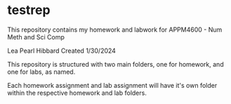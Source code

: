 # testrep
This repository contains my homework and labwork for APPM4600 - Num Meth and Sci Comp

Lea Pearl Hibbard
Created 1/30/2024

This repository is structured with two main folders, one for homework, and one for labs, as named.

Each homework assignment and lab assignment will have it's own folder within the respective homework and lab folders.


